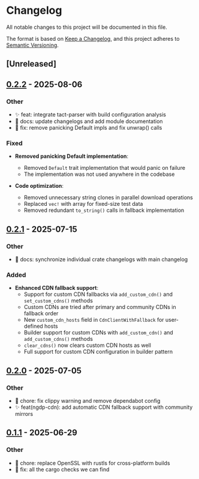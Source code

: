 # Changelog

All notable changes to this project will be documented in this file.

The format is based on [Keep a Changelog](https://keepachangelog.com/en/1.0.0/),
and this project adheres to [Semantic Versioning](https://semver.org/spec/v2.0.0.html).

## [Unreleased]

## [0.2.2](https://github.com/wowemulation-dev/cascette-rs/compare/ngdp-cdn-v0.2.1...ngdp-cdn-v0.2.2) - 2025-08-06

### Other

- ✨ feat: integrate tact-parser with build configuration analysis
- 📝 docs: update changelogs and add module documentation
- 🚨 fix: remove panicking Default impls and fix unwrap() calls

### Fixed

- **Removed panicking Default implementation**:
  - Removed `Default` trait implementation that would panic on failure
  - The implementation was not used anywhere in the codebase

- **Code optimization**:
  - Removed unnecessary string clones in parallel download operations
  - Replaced `vec!` with array for fixed-size test data
  - Removed redundant `to_string()` calls in fallback implementation

## [0.2.1](https://github.com/wowemulation-dev/cascette-rs/compare/ngdp-cdn-v0.2.0...ngdp-cdn-v0.2.1) - 2025-07-15

### Other

- 📝 docs: synchronize individual crate changelogs with main changelog

### Added

- **Enhanced CDN fallback support**:
  - Support for custom CDN fallbacks via `add_custom_cdn()` and `set_custom_cdns()` methods
  - Custom CDNs are tried after primary and community CDNs in fallback order
  - New `custom_cdn_hosts` field in `CdnClientWithFallback` for user-defined hosts
  - Builder support for custom CDNs with `add_custom_cdn()` and `add_custom_cdns()` methods
  - `clear_cdns()` now clears custom CDN hosts as well
  - Full support for custom CDN configuration in builder pattern

## [0.2.0](https://github.com/wowemulation-dev/cascette-rs/compare/ngdp-cdn-v0.1.1...ngdp-cdn-v0.2.0) - 2025-07-05

### Other

- 🔧 chore: fix clippy warning and remove dependabot config
- ✨ feat(ngdp-cdn): add automatic CDN fallback support with community mirrors

## [0.1.1](https://github.com/wowemulation-dev/cascette-rs/compare/ngdp-cdn-v0.1.0...ngdp-cdn-v0.1.1) - 2025-06-29

### Other

- 🔧 chore: replace OpenSSL with rustls for cross-platform builds
- 🐛 fix: all the cargo checks we can find

